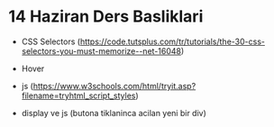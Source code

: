 # 14 Haziran Ders Basliklari

* CSS Selectors (https://code.tutsplus.com/tr/tutorials/the-30-css-selectors-you-must-memorize--net-16048)

* Hover

* js (https://www.w3schools.com/html/tryit.asp?filename=tryhtml_script_styles)

* display ve js (butona tiklaninca acilan yeni bir div)
